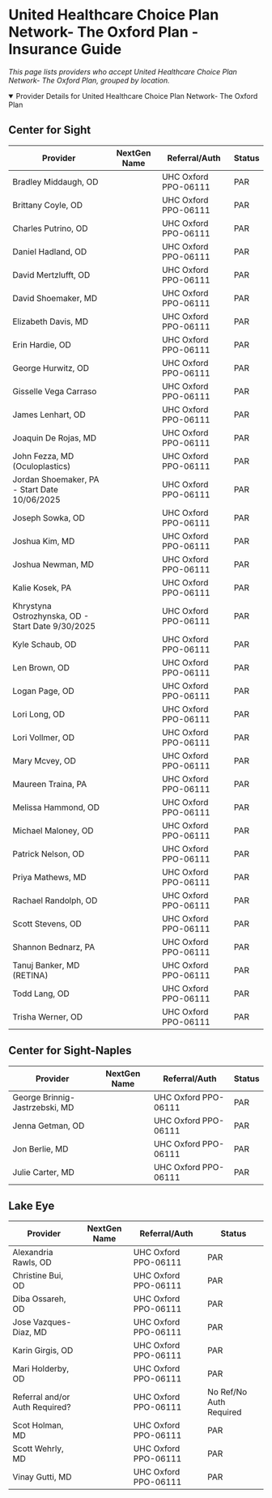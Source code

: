 # United Healthcare Choice Plan Network- The Oxford Plan - Insurance Guide

*This page lists providers who accept United Healthcare Choice Plan Network- The Oxford Plan, grouped by location.*

<details open><summary>Provider Details for United Healthcare Choice Plan Network- The Oxford Plan</summary>

## Center for Sight

| Provider | NextGen Name | Referral/Auth | Status |
|----------|-------------|--------------|--------|
| Bradley Middaugh, OD |  | UHC Oxford PPO-06111 | PAR |
| Brittany Coyle, OD |  | UHC Oxford PPO-06111 | PAR |
| Charles Putrino, OD |  | UHC Oxford PPO-06111 | PAR |
| Daniel Hadland, OD |  | UHC Oxford PPO-06111 | PAR |
| David Mertzlufft, OD |  | UHC Oxford PPO-06111 | PAR |
| David Shoemaker, MD |  | UHC Oxford PPO-06111 | PAR |
| Elizabeth Davis, MD |  | UHC Oxford PPO-06111 | PAR |
| Erin Hardie, OD |  | UHC Oxford PPO-06111 | PAR |
| George Hurwitz, OD |  | UHC Oxford PPO-06111 | PAR |
| Gisselle Vega Carraso |  | UHC Oxford PPO-06111 | PAR |
| James Lenhart, OD |  | UHC Oxford PPO-06111 | PAR |
| Joaquin De Rojas, MD |  | UHC Oxford PPO-06111 | PAR |
| John Fezza, MD (Oculoplastics) |  | UHC Oxford PPO-06111 | PAR |
| Jordan Shoemaker, PA - Start Date 10/06/2025 |  | UHC Oxford PPO-06111 | PAR |
| Joseph Sowka, OD |  | UHC Oxford PPO-06111 | PAR |
| Joshua Kim, MD |  | UHC Oxford PPO-06111 | PAR |
| Joshua Newman, MD |  | UHC Oxford PPO-06111 | PAR |
| Kalie Kosek, PA |  | UHC Oxford PPO-06111 | PAR |
| Khrystyna Ostrozhynska, OD - Start Date 9/30/2025 |  | UHC Oxford PPO-06111 | PAR |
| Kyle Schaub, OD |  | UHC Oxford PPO-06111 | PAR |
| Len Brown, OD |  | UHC Oxford PPO-06111 | PAR |
| Logan Page, OD |  | UHC Oxford PPO-06111 | PAR |
| Lori Long, OD |  | UHC Oxford PPO-06111 | PAR |
| Lori Vollmer, OD |  | UHC Oxford PPO-06111 | PAR |
| Mary Mcvey, OD |  | UHC Oxford PPO-06111 | PAR |
| Maureen Traina, PA |  | UHC Oxford PPO-06111 | PAR |
| Melissa Hammond, OD |  | UHC Oxford PPO-06111 | PAR |
| Michael Maloney, OD |  | UHC Oxford PPO-06111 | PAR |
| Patrick Nelson, OD |  | UHC Oxford PPO-06111 | PAR |
| Priya Mathews, MD |  | UHC Oxford PPO-06111 | PAR |
| Rachael Randolph, OD |  | UHC Oxford PPO-06111 | PAR |
| Scott Stevens, OD |  | UHC Oxford PPO-06111 | PAR |
| Shannon Bednarz, PA |  | UHC Oxford PPO-06111 | PAR |
| Tanuj Banker, MD (RETINA) |  | UHC Oxford PPO-06111 | PAR |
| Todd Lang, OD |  | UHC Oxford PPO-06111 | PAR |
| Trisha Werner, OD |  | UHC Oxford PPO-06111 | PAR |

## Center for Sight-Naples

| Provider | NextGen Name | Referral/Auth | Status |
|----------|-------------|--------------|--------|
| George Brinnig-Jastrzebski, MD |  | UHC Oxford PPO-06111 | PAR |
| Jenna Getman, OD |  | UHC Oxford PPO-06111 | PAR |
| Jon Berlie, MD |  | UHC Oxford PPO-06111 | PAR |
| Julie Carter, MD |  | UHC Oxford PPO-06111 | PAR |

## Lake Eye 

| Provider | NextGen Name | Referral/Auth | Status |
|----------|-------------|--------------|--------|
| Alexandria Rawls, OD |  | UHC Oxford PPO-06111 | PAR |
| Christine Bui, OD |  | UHC Oxford PPO-06111 | PAR |
| Diba Ossareh, OD |  | UHC Oxford PPO-06111 | PAR |
| Jose Vazques-Diaz, MD |  | UHC Oxford PPO-06111 | PAR |
| Karin Girgis, OD |  | UHC Oxford PPO-06111 | PAR |
| Mari Holderby, OD |  | UHC Oxford PPO-06111 | PAR |
| Referral and/or Auth Required? |  | UHC Oxford PPO-06111 | No Ref/No Auth Required |
| Scot Holman, MD |  | UHC Oxford PPO-06111 | PAR |
| Scott Wehrly, MD |  | UHC Oxford PPO-06111 | PAR |
| Vinay Gutti, MD |  | UHC Oxford PPO-06111 | PAR |

</details>


